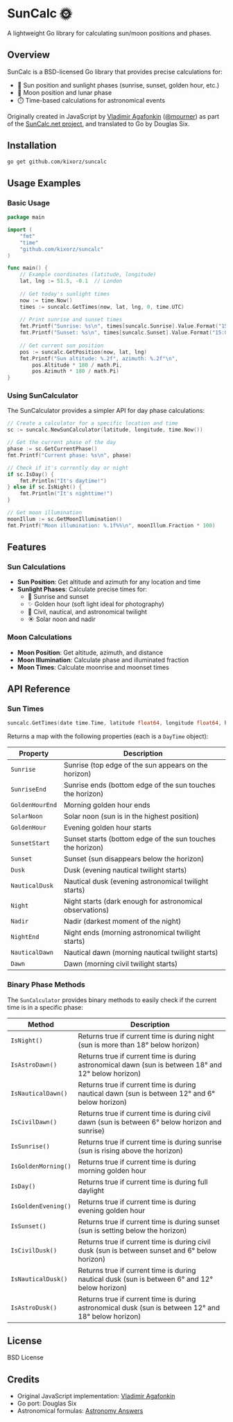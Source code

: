 # SunCalc 🌞

A lightweight Go library for calculating sun/moon positions and phases.

## Overview

SunCalc is a BSD-licensed Go library that provides precise calculations for:

- 🌅 Sun position and sunlight phases (sunrise, sunset, golden hour, etc.)
- 🌙 Moon position and lunar phase
- ⏱️ Time-based calculations for astronomical events

Originally created in JavaScript by [Vladimir Agafonkin](http://agafonkin.com/en) ([@mourner](https://github.com/mourner)) as part of the [SunCalc.net project](http://suncalc.net), and translated to Go by Douglas Six.

## Installation

```bash
go get github.com/kixorz/suncalc
```

## Usage Examples

### Basic Usage

```go
package main

import (
    "fmt"
    "time"
    "github.com/kixorz/suncalc"
)

func main() {
    // Example coordinates (latitude, longitude)
    lat, lng := 51.5, -0.1  // London
    
    // Get today's sunlight times
    now := time.Now()
    times := suncalc.GetTimes(now, lat, lng, 0, time.UTC)
    
    // Print sunrise and sunset times
    fmt.Printf("Sunrise: %s\n", times[suncalc.Sunrise].Value.Format("15:04:05"))
    fmt.Printf("Sunset: %s\n", times[suncalc.Sunset].Value.Format("15:04:05"))
    
    // Get current sun position
    pos := suncalc.GetPosition(now, lat, lng)
    fmt.Printf("Sun altitude: %.2f°, azimuth: %.2f°\n", 
        pos.Altitude * 180 / math.Pi, 
        pos.Azimuth * 180 / math.Pi)
}
```

### Using SunCalculator

The SunCalculator provides a simpler API for day phase calculations:

```go
// Create a calculator for a specific location and time
sc := suncalc.NewSunCalculator(latitude, longitude, time.Now())

// Get the current phase of the day
phase := sc.GetCurrentPhase()
fmt.Printf("Current phase: %s\n", phase)

// Check if it's currently day or night
if sc.IsDay() {
    fmt.Println("It's daytime!")
} else if sc.IsNight() {
    fmt.Println("It's nighttime!")
}

// Get moon illumination
moonIllum := sc.GetMoonIllumination()
fmt.Printf("Moon illumination: %.1f%%\n", moonIllum.Fraction * 100)
```

## Features

### Sun Calculations

- **Sun Position**: Get altitude and azimuth for any location and time
- **Sunlight Phases**: Calculate precise times for:
  - 🌄 Sunrise and sunset
  - ✨ Golden hour (soft light ideal for photography)
  - 🌆 Civil, nautical, and astronomical twilight
  - ☀️ Solar noon and nadir

### Moon Calculations

- **Moon Position**: Get altitude, azimuth, and distance
- **Moon Illumination**: Calculate phase and illuminated fraction
- **Moon Times**: Calculate moonrise and moonset times

## API Reference

### Sun Times

```go
suncalc.GetTimes(date time.Time, latitude float64, longitude float64, height float64, location *time.Location)
```

Returns a map with the following properties (each is a `DayTime` object):

| Property | Description |
|----------|-------------|
| `Sunrise` | Sunrise (top edge of the sun appears on the horizon) |
| `SunriseEnd` | Sunrise ends (bottom edge of the sun touches the horizon) |
| `GoldenHourEnd` | Morning golden hour ends |
| `SolarNoon` | Solar noon (sun is in the highest position) |
| `GoldenHour` | Evening golden hour starts |
| `SunsetStart` | Sunset starts (bottom edge of the sun touches the horizon) |
| `Sunset` | Sunset (sun disappears below the horizon) |
| `Dusk` | Dusk (evening nautical twilight starts) |
| `NauticalDusk` | Nautical dusk (evening astronomical twilight starts) |
| `Night` | Night starts (dark enough for astronomical observations) |
| `Nadir` | Nadir (darkest moment of the night) |
| `NightEnd` | Night ends (morning astronomical twilight starts) |
| `NauticalDawn` | Nautical dawn (morning nautical twilight starts) |
| `Dawn` | Dawn (morning civil twilight starts) |

### Binary Phase Methods

The `SunCalculator` provides binary methods to easily check if the current time is in a specific phase:

| Method | Description |
|--------|-------------|
| `IsNight()` | Returns true if current time is during night (sun is more than 18° below horizon) |
| `IsAstroDawn()` | Returns true if current time is during astronomical dawn (sun is between 18° and 12° below horizon) |
| `IsNauticalDawn()` | Returns true if current time is during nautical dawn (sun is between 12° and 6° below horizon) |
| `IsCivilDawn()` | Returns true if current time is during civil dawn (sun is between 6° below horizon and sunrise) |
| `IsSunrise()` | Returns true if current time is during sunrise (sun is rising above the horizon) |
| `IsGoldenMorning()` | Returns true if current time is during morning golden hour |
| `IsDay()` | Returns true if current time is during full daylight |
| `IsGoldenEvening()` | Returns true if current time is during evening golden hour |
| `IsSunset()` | Returns true if current time is during sunset (sun is setting below the horizon) |
| `IsCivilDusk()` | Returns true if current time is during civil dusk (sun is between sunset and 6° below horizon) |
| `IsNauticalDusk()` | Returns true if current time is during nautical dusk (sun is between 6° and 12° below horizon) |
| `IsAstroDusk()` | Returns true if current time is during astronomical dusk (sun is between 12° and 18° below horizon) |

## License

BSD License

## Credits

- Original JavaScript implementation: [Vladimir Agafonkin](http://agafonkin.com/en)
- Go port: Douglas Six
- Astronomical formulas: [Astronomy Answers](http://aa.quae.nl/)